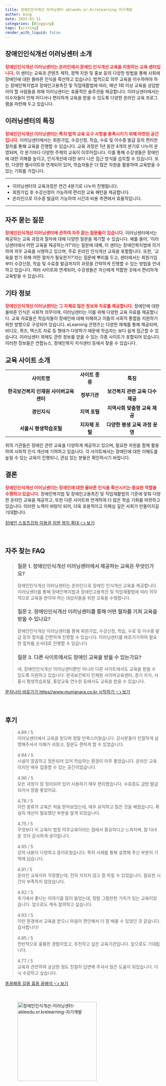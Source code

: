 ```yaml
---
title: 장애인인식개선 이러닝센터 ableedu.or.kr/elearning 자기계발
author: bing
date: 2025-01-31
categories: [Blogging]
tags: [writing]
render_with_liquid: false
---
```



<h2 id='장애인인식개선이러닝센터소개'>장애인인식개선 이러닝센터 소개</h2>

<p><b><span style="color: #ee2323;">장애인인식개선 이러닝센터는 온라인에서 장애인 인식개선 교육을 지원하는 교육 센터입니다.</span></b> 이 센터는 교육과 콘텐츠 제작, 정책 지원 및 홍보 등의 다양한 방법을 통해 사회에 장애인에 대한 올바른 인식을 확산하고 있습니다. 법적으로 의무 교육을 이수하여야 하는 장애인복지법과 장애인고용촉진 및 직업재활법에 따라, 매년 1회 이상 교육을 상담받아야 할 사람들을 위해 이러닝센터는 효율적인 솔루션을 제공합니다. 이러닝센터에서는 이수자들이 언제 어디서나 편리하게 교육을 받을 수 있도록 다양한 온라인 교육 프로그램을 마련해 두고 있습니다.</p>

<h2 id='센터특징'>이러닝센터의 특징</h2>

<p><b><span style="color: #ee2323;">장애인인식개선 이러닝센터는 특히 법적 교육 요구 사항을 충족시키기 위해 마련된 공간입니다.</span></b> 이러닝센터에서는 회원가입, 수강신청, 학습, 수료 및 이수증 발급 등의 편리한 절차를 통해 교육을 진행할 수 있습니다. 교육 과정은 1년 동안 4개의 분기로 나누어 운영되며, 각 분기마다 다양한 주제의 교육이 이루어집니다. 이를 통해 수강생들은 장애인에 대한 이해를 높이고, 인식개선에 대한 보다 나은 접근 방식을 습득할 수 있습니다. 또한, 다양한 웹사이트와 연계되어 있어, 학습자들은 더 많은 자원을 활용하여 교육받을 수 있는 기회를 가집니다.</p>

<hr />

<ul>
    <li>이러닝센터의 교육과정은 연간 4분기로 나누어 진행됩니다.</li>
    <li>회원가입 후 수강신청이 가능하여 편리한 교육 패턴을 제공합니다.</li>
    <li>온라인으로 이수증 발급이 가능하여 시간과 비용 측면에서 효율적입니다.</li>
</ul>

<hr />

<h2 id='자주묻는질문'>자주 묻는 질문</h2>

<p><b><span style="color: #ee2323;">장애인인식개선 이러닝센터에 관하여 자주 묻는 질문들이 있습니다.</span></b> 이러닝센터에서는 제공하는 교육 과정과 절차에 대해 다양한 질문을 제기할 수 있습니다. 예를 들어, '이러닝센터에서 어떤 교육을 제공하는가?'라는 질문에 대해, 이 센터는 장애인복지법에 의거하여 의무 교육을 시행하고 있으며, 주로 온라인 인식개선 교육을 포함합니다. 또한, '교육을 받기 위해 어떤 절차가 필요한가?'라는 질문에 뿌리를 두고, 센터에서는 회원가입부터 수강신청, 학습 및 수료증 발급까지의 과정을 간략하게 진행할 수 있는 방법을 안내하고 있습니다. 여러 사이트와 연계되어, 수강생들은 자신에게 적합한 곳에서 편리하게 교육받을 수 있습니다.</p>

<h2 id='기타정보'>기타 정보</h2>

<p><b><span style="color: #ee2323;">장애인인식개선 이러닝센터는 그 자체로 많은 정보와 자료를 제공합니다.</span></b> 장애인에 대한 올바른 인식은 사회적 의무이며, 이러닝센터는 이를 위해 다양한 교육 자료를 제공합니다. 교육 자료들은 학습자들이 장애인에 대해 이해하고 이들의 사회적 통합을 지원하기 위한 방향으로 구성되어 있습니다. eLearning 콘텐츠는 다양한 매체를 통해 제공되며, 비디오, 퀴즈, 텍스트 자료 등 형태가 다양하기 때문에 학습자는 보다 쉽게 접근할 수 있습니다. 이러닝센터 외에도 관련 정보를 얻을 수 있는 각종 사이트가 포함되어 있습니다. 이러한 정보들은 연합뉴스, 장애인복지 지식센터 등에서 찾을 수 있습니다.</p>

<h2 id='교육사이트소개'>교육 사이트 소개</h2>

<table>
    <tr>
        <td style="text-align: center; height: 17px;"><b>사이트명</b></td>
        <td style="text-align: center; height: 17px;"><b>사이트 종류</b></td>
        <td style="text-align: center; height: 17px;"><b>특징</b></td>
    </tr>
    <tr>
        <td style="text-align: center; height: 17px;"><b>한국보건복지 인재원 사이버교육센터</b></td>
        <td style="text-align: center; height: 17px;"><b>정부기관</b></td>
        <td style="text-align: center; height: 17px;"><b>보건복지 관련 교육 다수 제공</b></td>
    </tr>
    <tr>
        <td style="text-align: center; height: 17px;"><b>경인지식</b></td>
        <td style="text-align: center; height: 17px;"><b>지역 포털</b></td>
        <td style="text-align: center; height: 17px;"><b>지역사회 맞춤형 교육 제공</b></td>
    </tr>
    <tr>
        <td style="text-align: center; height: 17px;"><b>서울시 평생학습포털</b></td>
        <td style="text-align: center; height: 17px;"><b>지자체 포털</b></td>
        <td style="text-align: center; height: 17px;"><b>다양한 평생 교육 과정 운영</b></td>
    </tr>
</table>

<p>위의 기관들은 장애인 관련 교육을 다양하게 제공하고 있으며, 필요한 자원을 함께 활용하여 사회적 인식 개선에 기여하고 있습니다. 각 사이트에서는 장애인에 대한 이해도를 높일 수 있는 교육이 진행되니, 관심 있는 분들은 확인하시기 바랍니다.</p>

<h2 id='결론'>결론</h2>

<p><b><span style="color: #ee2323;">장애인인식개선 이러닝센터는 장애인에 대한 올바른 인식을 확산시키는 중요한 역할을 수행하고 있습니다.</span></b> 장애인복지법 및 장애인고용촉진 및 직업재활법의 기준에 맞춰 다양한 온라인 교육을 제공하고, 또한 다른 사이트와 연계하여 더 많은 학습 기회를 마련하고 있습니다. 이러한 노력이 바탕이 되어, 더욱 포용적이고 이해심 깊은 사회가 만들어지길 기대합니다.</p>


<p><a class="click-button" title="장애인 스포츠강좌 이용권 지원 복지 확대" href="https://24nara.github.io/posts/%EC%9E%A5%EC%95%A0%EC%9D%B8-%EC%8A%A4%ED%8F%AC%EC%B8%A0%EA%B0%95%EC%A2%8C-%EC%9D%B4%EC%9A%A9%EA%B6%8C-%EC%A7%80%EC%9B%90-%EB%B3%B5%EC%A7%80-%ED%99%95%EB%8C%80/" rel="dofollow">장애인 스포츠강좌 이용권 지원 복지 확대 👈 보기</a></p><br>
<h2 id='자주_찾는_FAQ'>자주 찾는 FAQ</h2>
<div itemscope="" itemtype="https://schema.org/FAQPage"> 
<blockquote> 
<div itemscope="" itemprop="mainEntity" itemtype="https://schema.org/Question"> 
<h3 itemprop="name">질문 1. 장애인인식개선 이러닝센터에서 제공하는 교육은 무엇인가요?</h3> 
<div itemscope="" itemprop="acceptedAnswer" itemtype="https://schema.org/Answer"> 
<span itemprop="text"> 
<p>장애인인식개선 이러닝센터는 온라인으로 장애인 인식개선 교육을 제공합니다. 이러닝센터를 통해 장애인복지법과 장애인고용촉진 및 직업재활법에 따라 의무적으로 교육을 받아야 하는 대상자들을 위한 교육을 수행합니다.</p> 
</span> 
</div> 
</div> 

<div itemscope="" itemprop="mainEntity" itemtype="https://schema.org/Question"> 
<h3 itemprop="name">질문 2. 장애인인식개선 이러닝센터를 통해 어떤 절차를 거쳐 교육을 받을 수 있나요?</h3> 
<div itemscope="" itemprop="acceptedAnswer" itemtype="https://schema.org/Answer"> 
<span itemprop="text"> 
<p>장애인인식개선 이러닝센터를 통해 회원가입, 수강신청, 학습, 수료 및 이수증 발급 등의 절차를 간편하게 진행할 수 있습니다. 이러닝센터를 바로가기하여 필요한 절차를 순서대로 진행할 수 있습니다.</p> 
</span> 
</div> 
</div> 

<div itemscope="" itemprop="mainEntity" itemtype="https://schema.org/Question"> 
<h3 itemprop="name">질문 3. 다른 사이트에서도 장애인 교육을 받을 수 있는가요?</h3> 
<div itemscope="" itemprop="acceptedAnswer" itemtype="https://schema.org/Answer"> 
<span itemprop="text"> 
<p>네, 장애인인식개선 이러닝센터뿐만 아니라 다른 사이트에서도 교육을 받을 수 있도록 지원하고 있습니다. 한국보건복지 인재원 사이버교육센터, 경기 지식, 서울시 평생학습포털, 중앙교육 연수원 등에서도 교육을 받을 수 있습니다.</p> 
</span> 
</div> 
</div> 

</blockquote> 
</div>
<p><a class="click-button" title="문자나라 바로가기 https//www.munjanara.co.kr 시작하기" href="https://24nara.github.io/posts/%EB%AC%B8%EC%9E%90%EB%82%98%EB%9D%BC-%EB%B0%94%EB%A1%9C%EA%B0%80%EA%B8%B0-httpswww.munjanara.co.kr-%EC%8B%9C%EC%9E%91%ED%95%98%EA%B8%B0/" rel="dofollow">문자나라 바로가기 https//www.munjanara.co.kr 시작하기 👈 보기</a></p><br>
<h2 id='후기'>후기</h2>
<div itemscope itemtype="https://schema.org/Product">
  <blockquote>
  <div itemprop="review" itemscope itemtype="https://schema.org/Review">
      <div itemprop="reviewRating" itemscope itemtype="https://schema.org/Rating"> <span itemprop="ratingValue">4.89</span> / <span itemprop="bestRating">5</span> </div>
      <span itemprop="reviewBody">이러닝센터에서 교육을 받으며 정말 만족스러웠습니다. 강사분들이 친절하게 설명해주셔서 이해가 쉬웠고, 질문도 편하게 할 수 있었습니다.</span>
  </div>
  <br>
  <div itemprop="review" itemscope itemtype="https://schema.org/Review">
      <div itemprop="reviewRating" itemscope itemtype="https://schema.org/Rating"> <span itemprop="ratingValue">4.94</span> / <span itemprop="bestRating">5</span> </div>
      <span itemprop="reviewBody">시설이 깔끔하고 정돈되어 있어 학습하는 환경이 아주 좋았습니다. 온라인 교육이지만 매우 집중할 수 있는 공간이었습니다.</span>
  </div>
  <br>
  <div itemprop="review" itemscope itemtype="https://schema.org/Review">
      <div itemprop="reviewRating" itemscope itemtype="https://schema.org/Rating"> <span itemprop="ratingValue">4.96</span> / <span itemprop="bestRating">5</span> </div>
      <span itemprop="reviewBody">모든 과정이 잘 정리되어 있어 사용하기 매우 편리했습니다. 수료증도 금방 발급되어서 정말 좋았어요.</span>
  </div>
  <br>
  <div itemprop="review" itemscope itemtype="https://schema.org/Review">
      <div itemprop="reviewRating" itemscope itemtype="https://schema.org/Rating"> <span itemprop="ratingValue">4.78</span> / <span itemprop="bestRating">5</span> </div>
      <span itemprop="reviewBody">이런 종류의 교육은 처음 받아보았는데, 매우 유익하고 많은 것을 배웠습니다. 확실히 개선이 필요했던 부분을 알게 되었습니다.</span>
  </div>
  <br>
  <div itemprop="review" itemscope itemtype="https://schema.org/Review">
      <div itemprop="reviewRating" itemscope itemtype="https://schema.org/Rating"> <span itemprop="ratingValue">4.75</span> / <span itemprop="bestRating">5</span> </div>
      <span itemprop="reviewBody">무엇보다 이 교육이 법정 의무교육이라는 점에서 중요하다고 느껴지며, 잘 다녀온 것이 감사하게 생각됩니다.</span>
  </div>
  <br>
  <div itemprop="review" itemscope itemtype="https://schema.org/Review">
      <div itemprop="reviewRating" itemscope itemtype="https://schema.org/Rating"> <span itemprop="ratingValue">4.95</span> / <span itemprop="bestRating">5</span> </div>
      <span itemprop="reviewBody">강의 내용이 다양하고 흥미로웠습니다. 특히 사례를 통해 설명해 주신 부분이 기억에 남습니다.</span>
  </div>
  <br>
  <div itemprop="review" itemscope itemtype="https://schema.org/Review">
      <div itemprop="reviewRating" itemscope itemtype="https://schema.org/Rating"> <span itemprop="ratingValue">4.91</span> / <span itemprop="bestRating">5</span> </div>
      <span itemprop="reviewBody">온라인 교육이라 걱정했는데, 전혀 지치지 않고 잘 마칠 수 있었습니다. 필요한 시간이 부족하지 않았습니다.</span>
  </div>
  <br>
  <div itemprop="review" itemscope itemtype="https://schema.org/Review">
      <div itemprop="reviewRating" itemscope itemtype="https://schema.org/Rating"> <span itemprop="ratingValue">4.92</span> / <span itemprop="bestRating">5</span> </div>
      <span itemprop="reviewBody">후기에서 좋다는 이야기를 많이 들었는데, 정말 그럴만한 가치가 있는 교육이었습니다. 앞으로도 계속 참여하고 싶습니다.</span>
  </div>
  <br>
  <div itemprop="review" itemscope itemtype="https://schema.org/Review">
      <div itemprop="reviewRating" itemscope itemtype="https://schema.org/Rating"> <span itemprop="ratingValue">4.93</span> / <span itemprop="bestRating">5</span> </div>
      <span itemprop="reviewBody">이런 환경에서 교육을 받으니 마음이 편안해서 더 잘 배울 수 있었던 것 같습니다. 감사합니다!</span>
  </div>
  <br>
  <div itemprop="review" itemscope itemtype="https://schema.org/Review">
      <div itemprop="reviewRating" itemscope itemtype="https://schema.org/Rating"> <span itemprop="ratingValue">4.85</span> / <span itemprop="bestRating">5</span> </div>
      <span itemprop="reviewBody">전반적으로 훌륭한 경험이었고, 추천하고 싶은 교육기관입니다. 앞으로도 기대됩니다.</span>
  </div>
  <br>
  <div itemprop="review" itemscope itemtype="https://schema.org/Review">
      <div itemprop="reviewRating" itemscope itemtype="https://schema.org/Rating"> <span itemprop="ratingValue">4.77</span> / <span itemprop="bestRating">5</span> </div>
      <span itemprop="reviewBody">교육과 관련하여 궁금한 점도 친절히 답변해 주셔서 많은 도움이 되었습니다. 다시 수강하고 싶습니다.</span>
  </div>
  </blockquote>
</div>
<p><a class="click-button" title="똥꿈해몽 길몽 흉몽 꿈해석" href="https://24nara.github.io/posts/%EB%98%A5%EA%BF%88%ED%95%B4%EB%AA%BD-%EA%B8%B8%EB%AA%BD-%ED%9D%89%EB%AA%BD-%EA%BF%88%ED%95%B4%EC%84%9D/" rel="dofollow">똥꿈해몽 길몽 흉몽 꿈해석 👈 보기</a></p><br>
<figure class="image"><img src="https://24nara.github.io/assets/img/thumbnail/장애인인식개선-이러닝센터-ableedu.or.krelearning-자기계발.webp" alt="장애인인식개선-이러닝센터-ableedu.or.krelearning-자기계발" width="256" height="256"></figure>